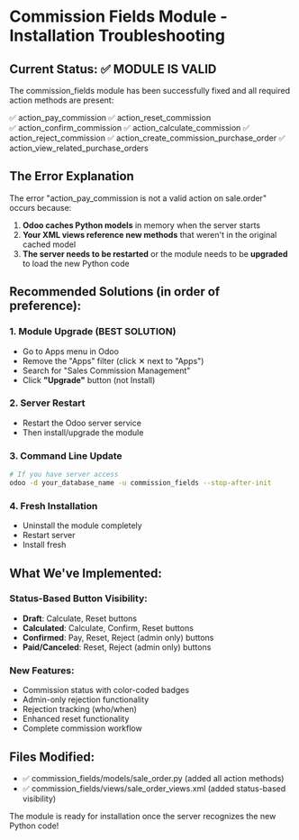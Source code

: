 # Commission Fields Module - Installation Troubleshooting

## Current Status: ✅ MODULE IS VALID

The commission_fields module has been successfully fixed and all required action methods are present:

✅ action_pay_commission
✅ action_reset_commission  
✅ action_confirm_commission
✅ action_calculate_commission
✅ action_reject_commission
✅ action_create_commission_purchase_order
✅ action_view_related_purchase_orders

## The Error Explanation

The error "action_pay_commission is not a valid action on sale.order" occurs because:

1. **Odoo caches Python models** in memory when the server starts
2. **Your XML views reference new methods** that weren't in the original cached model
3. **The server needs to be restarted** or the module needs to be **upgraded** to load the new Python code

## Recommended Solutions (in order of preference):

### 1. Module Upgrade (BEST SOLUTION)
- Go to Apps menu in Odoo
- Remove the "Apps" filter (click ✕ next to "Apps")
- Search for "Sales Commission Management"
- Click **"Upgrade"** button (not Install)

### 2. Server Restart
- Restart the Odoo server service
- Then install/upgrade the module

### 3. Command Line Update
```bash
# If you have server access
odoo -d your_database_name -u commission_fields --stop-after-init
```

### 4. Fresh Installation
- Uninstall the module completely
- Restart server
- Install fresh

## What We've Implemented:

### Status-Based Button Visibility:
- **Draft**: Calculate, Reset buttons
- **Calculated**: Calculate, Confirm, Reset buttons  
- **Confirmed**: Pay, Reset, Reject (admin only) buttons
- **Paid/Canceled**: Reset, Reject (admin only) buttons

### New Features:
- Commission status with color-coded badges
- Admin-only rejection functionality
- Rejection tracking (who/when)
- Enhanced reset functionality
- Complete commission workflow

## Files Modified:
- ✅ commission_fields/models/sale_order.py (added all action methods)
- ✅ commission_fields/views/sale_order_views.xml (added status-based visibility)

The module is ready for installation once the server recognizes the new Python code!
